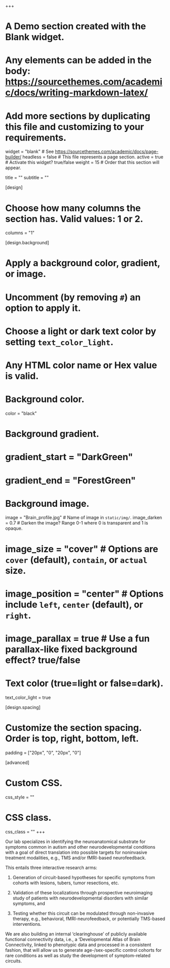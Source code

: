 +++
# A Demo section created with the Blank widget.
# Any elements can be added in the body: https://sourcethemes.com/academic/docs/writing-markdown-latex/
# Add more sections by duplicating this file and customizing to your requirements.

widget = "blank"  # See https://sourcethemes.com/academic/docs/page-builder/
headless = false  # This file represents a page section.
active = true  # Activate this widget? true/false
weight = 15  # Order that this section will appear.

title = ""
subtitle = ""

[design]
  # Choose how many columns the section has. Valid values: 1 or 2.
  columns = "1"

[design.background]
  # Apply a background color, gradient, or image.
  #   Uncomment (by removing `#`) an option to apply it.
  #   Choose a light or dark text color by setting `text_color_light`.
  #   Any HTML color name or Hex value is valid.

  # Background color.
   color = "black"
  
  # Background gradient.
  # gradient_start = "DarkGreen"
  # gradient_end = "ForestGreen"
  
  # Background image.
  image = "Brain_profile.jpg"  # Name of image in `static/img/`.
  image_darken = 0.7  # Darken the image? Range 0-1 where 0 is transparent and 1 is opaque.
  # image_size = "cover"  #  Options are `cover` (default), `contain`, or `actual` size.
  # image_position = "center"  # Options include `left`, `center` (default), or `right`.
  # image_parallax = true  # Use a fun parallax-like fixed background effect? true/false
  
  # Text color (true=light or false=dark).
  text_color_light = true

[design.spacing]
  # Customize the section spacing. Order is top, right, bottom, left.
  padding = ["20px", "0", "20px", "0"]

[advanced]
 # Custom CSS. 
 css_style = ""
 
 # CSS class.
 css_class = ""
+++

Our lab specializes in identifying the neuroanatomical substrate for symptoms common in autism and other neurodevelopmental conditions with a goal of direct translation into possible targets for noninvasive treatment modalities, e.g., TMS and/or fMRI-based neurofeedback.

This entails three interactive research arms:

1) Generation of circuit-based hypotheses for specific symptoms from cohorts with lesions, tubers, tumor resections, etc.

2) Validation of these localizations through prospective neuroimaging study of patients with neurodevelopmental disorders with similar symptoms, and 

3) Testing whether this circuit can be modulated through non-invasive therapy, e.g., behavioral, fMRI-neurofeedback, or potentially TMS-based interventions.

We are also building an internal ‘clearinghouse’ of publicly available functional connectivity data, i.e., a ‘Developmental Atlas of Brain Connectivity, linked to phenotypic data and processed in a consistent fashion, that will allow us to generate age-/sex-specific control cohorts for rare conditions as well as study the development of symptom-related circuits. 
